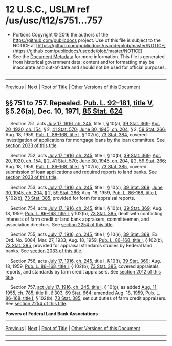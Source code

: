 ---
---

# 12 U.S.C., USLM ref /us/usc/t12/s751...757

* Portions Copyright © 2016 the authors of the https://github.com/publicdocs project.
  Use of this file is subject to the NOTICE at [https://github.com/publicdocs/uscode/blob/master/NOTICE](https://github.com/publicdocs/uscode/blob/master/NOTICE)
* See the [Document Metadata](././../../../../..//README.md) for more information.
  This file is generated from historical government data; content and/or formatting may be inaccurate and out-of-date and should not be used for official purposes.

----------
----------

[Previous](./../../../../..//us/usc/t12/ch7/schI/m__us_usc_t12_s741...747.md) | [Next](./../../../../..//us/usc/t12/ch7/schI/m__us_usc_t12_s761.md) | [Root of Title](./../../../../../) | [Other Versions of this Document](https://publicdocs.github.io/go/links?ns=uslm&ref=%2Fus%2Fusc%2Ft12%2Fs751...757)

## §§ 751 to 757. Repealed. [Pub. L. 92–181, title V][/us/pl/92/181/tV], § 5.26(a), Dec. 10, 1971, [85 Stat. 624][/us/stat/85/624]

    Section 751, acts [July 17, 1916, ch. 245][/us/act/1916-07-17/ch245], title I, § 10(a), [39 Stat. 369][/us/stat/39/369]; [Apr. 20, 1920, ch. 154][/us/act/1920-04-20/ch154], § 2, [41 Stat. 570][/us/stat/41/570]; [June 30, 1945, ch. 204][/us/act/1945-06-30/ch204], § 2, [59 Stat. 266][/us/stat/59/266]; Aug. 18, 1959, [Pub. L. 86–168, title I][/us/pl/86/168/tI], § 102(b), [73 Stat. 384][/us/stat/73/384], covered investigation of applications for mortgage loans by the loan committee. See [section 2033 of this title][/us/usc/t12/s2033].

    Section 752, acts [July 17, 1916, ch. 245][/us/act/1916-07-17/ch245], title I, § 10(b), [39 Stat. 369][/us/stat/39/369]; [Apr. 20, 1920, ch. 154][/us/act/1920-04-20/ch154], § 2, [41 Stat. 570][/us/stat/41/570]; [June 30, 1945, ch. 204][/us/act/1945-06-30/ch204], § 2, [59 Stat. 266][/us/stat/59/266]; Aug. 18, 1959, [Pub. L. 86–168, title I][/us/pl/86/168/tI], § 102(b), [73 Stat. 385][/us/stat/73/385], covered submission of loan applications and required reports to land banks. See [section 2033 of this title][/us/usc/t12/s2033].

    Section 753, acts [July 17, 1916, ch. 245][/us/act/1916-07-17/ch245], title I, § 10(c), [39 Stat. 369][/us/stat/39/369]; [June 30, 1945, ch. 204][/us/act/1945-06-30/ch204], § 2, [59 Stat. 266][/us/stat/59/266]; Aug. 18, 1959, [Pub. L. 86–168, title I][/us/pl/86/168/tI], § 102(b), [73 Stat. 385][/us/stat/73/385], provided for form for appraisal reports.

    Section 754, acts [July 17, 1916, ch. 245][/us/act/1916-07-17/ch245], title I, § 10(d), [39 Stat. 369][/us/stat/39/369]; Aug. 18, 1959, [Pub. L. 86–168, title I][/us/pl/86/168/tI], § 102(b), [73 Stat. 385][/us/stat/73/385], dealt with conflicting interests of farm credit or land bank appraisers, committeemen, and association directors. See [section 2254 of this title][/us/usc/t12/s2254].

    Section 755, acts [July 17, 1916, ch. 245][/us/act/1916-07-17/ch245], title I, § 10(e), [39 Stat. 369][/us/stat/39/369]; Ex. Ord. No. 6084, Mar. 27, 1933; Aug. 18, 1959, [Pub. L. 86–168, title I][/us/pl/86/168/tI], § 102(b), [73 Stat. 385][/us/stat/73/385], provided for appraisal standards studies by Federal land banks. See [section 2033 of this title][/us/usc/t12/s2033].

    Section 756, acts [July 17, 1916, ch. 245][/us/act/1916-07-17/ch245], title I, § 10(f), [39 Stat. 369][/us/stat/39/369]; Aug. 18, 1959, [Pub. L. 86–168, title I][/us/pl/86/168/tI], § 102(b), [73 Stat. 385][/us/stat/73/385], covered appraisals, reports, and standards by farm credit appraisers. See [section 2012 of this title][/us/usc/t12/s2012].

    Section 757, [act July 17, 1916, ch. 245, title I][/us/act/1916-07-17/ch245/tI], § 10(g), as added [Aug. 11, 1955, ch. 785][/us/act/1955-08-11/ch785], title III, § 303, [69 Stat. 664][/us/stat/69/664]; amended Aug. 18, 1959, [Pub. L. 86–168, title I][/us/pl/86/168/tI], § 102(b), [73 Stat. 385][/us/stat/73/385], set out duties of farm credit appraisers. See [section 2254 of this title][/us/usc/t12/s2254].

 __Powers of Federal Land Bank Associations__ 

----------

[Previous](./../../../../..//us/usc/t12/ch7/schI/m__us_usc_t12_s741...747.md) | [Next](./../../../../..//us/usc/t12/ch7/schI/m__us_usc_t12_s761.md) | [Root of Title](./../../../../../) | [Other Versions of this Document](https://publicdocs.github.io/go/links?ns=uslm&ref=%2Fus%2Fusc%2Ft12%2Fs751...757)

----------
----------

[/us/pl/92/181/tV]: https://publicdocs.github.io/go/links?ns=uslm&ref=%2Fus%2Fpl%2F92%2F181%2FtV
[/us/stat/85/624]: https://publicdocs.github.io/go/links?ns=uslm&ref=%2Fus%2Fstat%2F85%2F624
[/us/act/1916-07-17/ch245]: https://publicdocs.github.io/go/links?ns=uslm&ref=%2Fus%2Fact%2F1916-07-17%2Fch245
[/us/stat/39/369]: https://publicdocs.github.io/go/links?ns=uslm&ref=%2Fus%2Fstat%2F39%2F369
[/us/act/1920-04-20/ch154]: https://publicdocs.github.io/go/links?ns=uslm&ref=%2Fus%2Fact%2F1920-04-20%2Fch154
[/us/stat/41/570]: https://publicdocs.github.io/go/links?ns=uslm&ref=%2Fus%2Fstat%2F41%2F570
[/us/act/1945-06-30/ch204]: https://publicdocs.github.io/go/links?ns=uslm&ref=%2Fus%2Fact%2F1945-06-30%2Fch204
[/us/stat/59/266]: https://publicdocs.github.io/go/links?ns=uslm&ref=%2Fus%2Fstat%2F59%2F266
[/us/pl/86/168/tI]: https://publicdocs.github.io/go/links?ns=uslm&ref=%2Fus%2Fpl%2F86%2F168%2FtI
[/us/stat/73/384]: https://publicdocs.github.io/go/links?ns=uslm&ref=%2Fus%2Fstat%2F73%2F384
[/us/usc/t12/s2033]: https://publicdocs.github.io/go/links?ns=uslm&ref=%2Fus%2Fusc%2Ft12%2Fs2033
[/us/act/1916-07-17/ch245]: https://publicdocs.github.io/go/links?ns=uslm&ref=%2Fus%2Fact%2F1916-07-17%2Fch245
[/us/stat/39/369]: https://publicdocs.github.io/go/links?ns=uslm&ref=%2Fus%2Fstat%2F39%2F369
[/us/act/1920-04-20/ch154]: https://publicdocs.github.io/go/links?ns=uslm&ref=%2Fus%2Fact%2F1920-04-20%2Fch154
[/us/stat/41/570]: https://publicdocs.github.io/go/links?ns=uslm&ref=%2Fus%2Fstat%2F41%2F570
[/us/act/1945-06-30/ch204]: https://publicdocs.github.io/go/links?ns=uslm&ref=%2Fus%2Fact%2F1945-06-30%2Fch204
[/us/stat/59/266]: https://publicdocs.github.io/go/links?ns=uslm&ref=%2Fus%2Fstat%2F59%2F266
[/us/pl/86/168/tI]: https://publicdocs.github.io/go/links?ns=uslm&ref=%2Fus%2Fpl%2F86%2F168%2FtI
[/us/stat/73/385]: https://publicdocs.github.io/go/links?ns=uslm&ref=%2Fus%2Fstat%2F73%2F385
[/us/usc/t12/s2033]: https://publicdocs.github.io/go/links?ns=uslm&ref=%2Fus%2Fusc%2Ft12%2Fs2033
[/us/act/1916-07-17/ch245]: https://publicdocs.github.io/go/links?ns=uslm&ref=%2Fus%2Fact%2F1916-07-17%2Fch245
[/us/stat/39/369]: https://publicdocs.github.io/go/links?ns=uslm&ref=%2Fus%2Fstat%2F39%2F369
[/us/act/1945-06-30/ch204]: https://publicdocs.github.io/go/links?ns=uslm&ref=%2Fus%2Fact%2F1945-06-30%2Fch204
[/us/stat/59/266]: https://publicdocs.github.io/go/links?ns=uslm&ref=%2Fus%2Fstat%2F59%2F266
[/us/pl/86/168/tI]: https://publicdocs.github.io/go/links?ns=uslm&ref=%2Fus%2Fpl%2F86%2F168%2FtI
[/us/stat/73/385]: https://publicdocs.github.io/go/links?ns=uslm&ref=%2Fus%2Fstat%2F73%2F385
[/us/act/1916-07-17/ch245]: https://publicdocs.github.io/go/links?ns=uslm&ref=%2Fus%2Fact%2F1916-07-17%2Fch245
[/us/stat/39/369]: https://publicdocs.github.io/go/links?ns=uslm&ref=%2Fus%2Fstat%2F39%2F369
[/us/pl/86/168/tI]: https://publicdocs.github.io/go/links?ns=uslm&ref=%2Fus%2Fpl%2F86%2F168%2FtI
[/us/stat/73/385]: https://publicdocs.github.io/go/links?ns=uslm&ref=%2Fus%2Fstat%2F73%2F385
[/us/usc/t12/s2254]: https://publicdocs.github.io/go/links?ns=uslm&ref=%2Fus%2Fusc%2Ft12%2Fs2254
[/us/act/1916-07-17/ch245]: https://publicdocs.github.io/go/links?ns=uslm&ref=%2Fus%2Fact%2F1916-07-17%2Fch245
[/us/stat/39/369]: https://publicdocs.github.io/go/links?ns=uslm&ref=%2Fus%2Fstat%2F39%2F369
[/us/pl/86/168/tI]: https://publicdocs.github.io/go/links?ns=uslm&ref=%2Fus%2Fpl%2F86%2F168%2FtI
[/us/stat/73/385]: https://publicdocs.github.io/go/links?ns=uslm&ref=%2Fus%2Fstat%2F73%2F385
[/us/usc/t12/s2033]: https://publicdocs.github.io/go/links?ns=uslm&ref=%2Fus%2Fusc%2Ft12%2Fs2033
[/us/act/1916-07-17/ch245]: https://publicdocs.github.io/go/links?ns=uslm&ref=%2Fus%2Fact%2F1916-07-17%2Fch245
[/us/stat/39/369]: https://publicdocs.github.io/go/links?ns=uslm&ref=%2Fus%2Fstat%2F39%2F369
[/us/pl/86/168/tI]: https://publicdocs.github.io/go/links?ns=uslm&ref=%2Fus%2Fpl%2F86%2F168%2FtI
[/us/stat/73/385]: https://publicdocs.github.io/go/links?ns=uslm&ref=%2Fus%2Fstat%2F73%2F385
[/us/usc/t12/s2012]: https://publicdocs.github.io/go/links?ns=uslm&ref=%2Fus%2Fusc%2Ft12%2Fs2012
[/us/act/1916-07-17/ch245/tI]: https://publicdocs.github.io/go/links?ns=uslm&ref=%2Fus%2Fact%2F1916-07-17%2Fch245%2FtI
[/us/act/1955-08-11/ch785]: https://publicdocs.github.io/go/links?ns=uslm&ref=%2Fus%2Fact%2F1955-08-11%2Fch785
[/us/stat/69/664]: https://publicdocs.github.io/go/links?ns=uslm&ref=%2Fus%2Fstat%2F69%2F664
[/us/pl/86/168/tI]: https://publicdocs.github.io/go/links?ns=uslm&ref=%2Fus%2Fpl%2F86%2F168%2FtI
[/us/stat/73/385]: https://publicdocs.github.io/go/links?ns=uslm&ref=%2Fus%2Fstat%2F73%2F385
[/us/usc/t12/s2254]: https://publicdocs.github.io/go/links?ns=uslm&ref=%2Fus%2Fusc%2Ft12%2Fs2254


